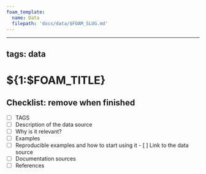 ```yaml
---
foam_template:
  name: Data
  filepath: 'docs/data/$FOAM_SLUG.md'
---
```


---
tags: data
---

# ${1:$FOAM_TITLE}

## Checklist: remove when finished

- [ ] TAGS
- [ ] Description of the data source
- [ ] Why is it relevant?
- [ ] Examples
- [ ] Reproducible examples and how to start using it
      - [ ] Link to the data source
- [ ] Documentation sources
- [ ] References